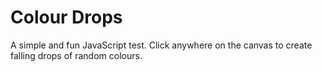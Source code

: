 # Colour Drops
A simple and fun JavaScript test. Click anywhere on the canvas to create falling drops of random colours.
